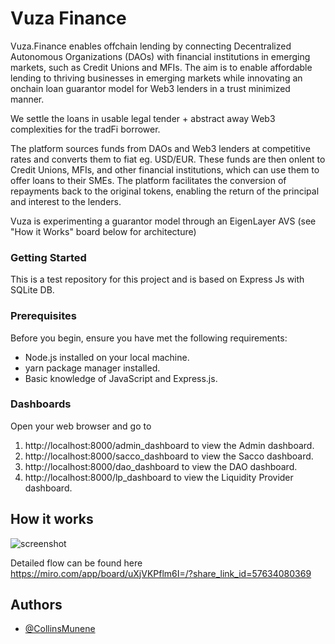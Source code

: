 
# Vuza Finance

Vuza.Finance enables offchain lending by connecting Decentralized Autonomous Organizations (DAOs) with financial institutions in emerging markets, such as Credit Unions and MFIs. 
The aim is to enable affordable lending to thriving businesses in emerging markets while innovating an onchain loan guarantor model for Web3 lenders in a trust minimized manner.

We settle the loans in usable legal tender + abstract away Web3 complexities for the tradFi borrower. 

The platform sources funds from DAOs and Web3 lenders at competitive rates and converts them to fiat eg. USD/EUR. These funds are then onlent to Credit Unions, MFIs, and other financial institutions, which can use them to offer loans to their SMEs. The platform facilitates the conversion of repayments back to the original tokens, enabling the return of the principal and interest to the lenders.

Vuza is experimenting a guarantor model through an EigenLayer AVS (see "How it Works" board below for architecture)

### Getting Started
This is a test repository for this project and is based on Express Js with SQLite DB.

### Prerequisites

Before you begin, ensure you have met the following requirements:

- Node.js installed on your local machine.
- yarn package manager installed.
- Basic knowledge of JavaScript and Express.js.

<!-- ## Installation

1. Clone the repository:
    ```bash
   git clone https://github.com/Web3Clubs-xyz/Vuza_Finance.git

2. Navigate into the project directory:
    ```bash
    cd Vuza_Finance

3. Install dependencies:
    ```bash
    yarn install
4. Seed DB
    ```bash
    yarn run seed
5. Start the server:
   ```bash
   yarn start -->


### Dashboards

Open your web browser and go to

1. http://localhost:8000/admin_dashboard to view the Admin dashboard.
2. http://localhost:8000/sacco_dashboard to view the Sacco dashboard.
3. http://localhost:8000/dao_dashboard to view the DAO dashboard.
4. http://localhost:8000/lp_dashboard to view the Liquidity Provider dashboard.


## How it works
![screenshot](V2_EZA_Technical_Diagram.png)

Detailed flow can be found here https://miro.com/app/board/uXjVKPflm6I=/?share_link_id=57634080369
## Authors

- [@CollinsMunene](https://github.com/CollinsMunene)

